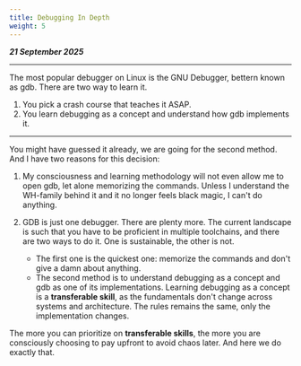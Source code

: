 ```yaml
---
title: Debugging In Depth
weight: 5
---
```


_**21 September 2025**_

***

The most popular debugger on Linux is the GNU Debugger, bettern known as gdb. There are two way to learn it.

1. You pick a crash course that teaches it ASAP.
2. You learn debugging as a concept and understand how gdb implements it.

***

You might have guessed it already, we are going for the second method. And I have two reasons for this decision:

1. My consciousness and learning methodology will not even allow me to open gdb, let alone memorizing the commands. Unless I understand the WH-family behind it and it no longer feels black magic, I can't do anything.

2. GDB is just one debugger. There are plenty more. The current landscape is such that you have to be proficient in multiple toolchains, and there are two ways to do it. One is sustainable, the other is not.

   - The first one is the quickest one: memorize the commands and don't give a damn about anything.
   - The second method is to understand debugging as a concept and gdb as one of its implementations. Learning debugging as a concept is a **transferable skill**, as the fundamentals don't change across systems and architecture. The rules remains the same, only the implementation changes.

The more you can prioritize on **transferable skills**, the more you are consciously choosing to pay upfront to avoid chaos later. And here we do exactly that.